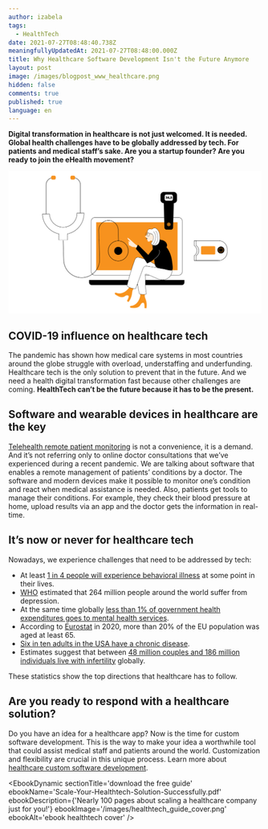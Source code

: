 ```yaml
---
author: izabela
tags:
  - HealthTech
date: 2021-07-27T08:48:40.738Z
meaningfullyUpdatedAt: 2021-07-27T08:48:00.000Z
title: Why Healthcare Software Development Isn't the Future Anymore
layout: post
image: /images/blogpost_www_healthcare.png
hidden: false
comments: true
published: true
language: en
---
```

**Digital transformation in healthcare is not just welcomed. It is needed. Global health challenges have to be globally addressed by tech. For patients and medical staff’s sake. Are you a startup founder? Are you ready to join the eHealth movement?**

![telemedicine](../../static/images/healthcare_in_post.png)

## COVID-19 influence on healthcare tech

The pandemic has shown how medical care systems in most countries around the globe struggle with overload, understaffing and underfunding. Healthcare tech is the only solution to prevent that in the future. And we need a health digital transformation fast because other challenges are coming. **HealthTech can’t be the future because it has to be the present.**

## Software and wearable devices in healthcare are the key

[Telehealth remote patient monitoring](/blog/bluetooth-devices-that-change-healthcare/) is not a convenience, it is a demand. And it’s not referring only to online doctor consultations that we’ve experienced during a recent pandemic. We are talking about software that enables a remote management of patients’ conditions by a doctor. The software and modern devices make it possible to monitor one’s condition and react when medical assistance is needed. Also, patients get tools to manage their conditions. For example, they check their blood pressure at home, upload results via an app and the doctor gets the information in real-time. 

## It’s now or never for healthcare tech

Nowadays, we experience challenges that need to be addressed by tech:

* At least [1 in 4 people will experience behavioral illness](https://www2.deloitte.com/content/dam/insights/us/articles/glob114104_future-of-behavioral-health/GLOB114104_Future-of-behavioral-health.pdf) at some point in their lives.
* [WHO](https://www.who.int/news-room/fact-sheets/detail/mental-disorders) estimated that 264 million people around the world suffer from depression.
* At the same time globally [less than 1% of government health expenditures goes to mental health services](https://www2.deloitte.com/us/en/insights/industry/health-care/future-of-behavioral-health.html/#endnote-3).
* According to [Eurostat](https://ec.europa.eu/eurostat/statistics-explained/index.php?title=Population_structure_and_ageing) in 2020, more than 20% of the EU population was aged at least 65.
* [Six in ten adults in the USA have a chronic disease](https://www.cdc.gov/chronicdisease/about/index.htm).
* Estimates suggest that between [48 million couples and 186 million individuals live with infertility](https://www.who.int/news-room/fact-sheets/detail/infertility) globally.

These statistics show the top directions that healthcare has to follow.

## Are you ready to respond with a healthcare solution?

Do you have an idea for a healthcare app? Now is the time for custom software development. This is the way to make your idea a worthwhile tool that could assist medical staff and patients around the world. Customization and flexibility are crucial in this unique process. Learn more about [healthcare custom software development](/our-areas/healthcare-software-development/).

<EbookDynamic sectionTitle='download the free guide' ebookName='Scale-Your-Healthtech-Solution-Successfully.pdf' ebookDescription={'Nearly 100 pages about scaling a healthcare company just for you!'} ebookImage='/images/healthtech_guide_cover.png' ebookAlt='ebook healthtech cover' />